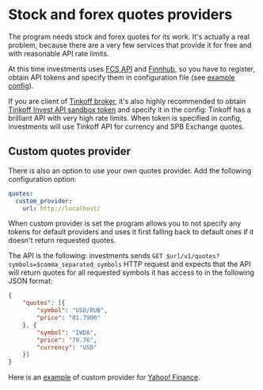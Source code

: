 # Stock and forex quotes providers

The program needs stock and forex quotes for its work. It's actually a real problem, because there are a very few services that provide it for free and with reasonable API rate limits.

At this time investments uses [FCS API](https://fcsapi.com/) and [Finnhub](https://finnhub.io/), so you have to register, obtain API tokens and specify them in configuration file (see [example config](config-example.yaml)).

If you are client of [Tinkoff broker](https://www.tinkoff.ru/invest/), it's also highly recommended to obtain [Tinkoff Invest API sandbox token](https://tinkoff.github.io/investAPI/token/) and specify it in the config: Tinkoff has a brilliant API with very high rate limits. When token is specified in config, investments will use Tinkoff API for currency and SPB Exchange quotes.

## Custom quotes provider

There is also an option to use your own quotes provider. Add the following configuration option:

```yaml
quotes:
  custom_provider:
    url: http://localhost/
```

When custom provider is set the program allows you to not specify any tokens for default providers and uses it first falling back to default ones if it doesn't return requested quotes.

The API is the following: investments sends `GET $url/v1/quotes?symbols=$comma_separated_symbols` HTTP request and expects that the API will return quotes for all requested symbols it has access to in the following JSON format:

```json
{
    "quotes": [{
        "symbol": "USD/RUB",
        "price": "81.7900"
    }, {
        "symbol": "IWDA",
        "price": "79.76",
        "currency": "USD"
    }]
}
```

Here is an [example](https://gist.github.com/dim0xff/7798ffa5d362215ab361bdd47f9f7391) of custom provider for [Yahoo! Finance](https://finance.yahoo.com/).